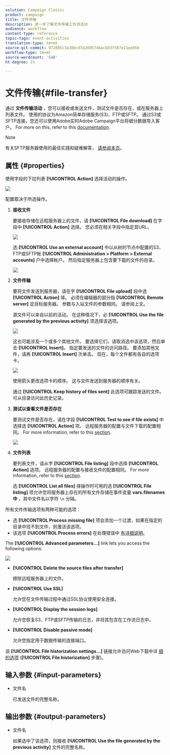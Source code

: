 ```yaml
---
solution: Campaign Classic
product: campaign
title: 文件传输
description: 进一步了解文件传输工作流活动
audience: workflow
content-type: reference
topic-tags: event-activities
translation-type: tm+mt
source-git-commit: 972885c3a38bcd3a260574bacbb3f507e11ae05b
workflow-type: tm+mt
source-wordcount: '540'
ht-degree: 1%

---
```



# 文件传输{#file-transfer}

通过 **文件传输活动** ，您可以接收或发送文件，测试文件是否存在，或在服务器上列表文件。 使用的协议为Amazon简单存储服务(S3)、FTP或SFTP。
通过S3或SFTP连接，您还可以使用Adobe实时Adobe Campaign平台将细分数据导入客户。 For more on this, refer to this [documentation](https://docs.adobe.com/content/help/en/experience-platform/rtcdp/destinations/destinations-cat/adobe-destinations/adobe-campaign-destination.html).

>[!NOTE]
>
>有关SFTP服务器使用的最佳实践和疑难解答， [请参阅本页](../../platform/using/sftp-server-usage.md)。

## 属性 {#properties}

使用字段的下拉列表 **[!UICONTROL Action]** 选择活动的操作。

![](assets/file_transfert_action.png)

配置取决于所选操作。

1. **接收文件**

   要接收存储在远程服务器上的文件，请 **[!UICONTROL File download]** 在字段中 **[!UICONTROL Action]** 选择。 您必须在相关字段中指定其URL。

   ![](assets/file_transfert_edit.png)

   选 **[!UICONTROL Use an external account]** 中以从树的节点中配置的S3、FTP或SFTP帐 **[!UICONTROL Administration > Platform > External accounts]** 户中选择帐户。 然后指定服务器上包含要下载的文件的目录。

   ![](assets/file_transfert_edit_external.png)

1. **文件传输**

   要将文件发送到服务器，请在字 **[!UICONTROL File upload]** 段中选 **[!UICONTROL Action]** 择。 必须在编辑器的部分指 **[!UICONTROL Remote server]** 定目标服务器。 参数与入站文件的参数相同。 请参阅上文。

   源文件可以来自以前的活动。 在这种情况下，必 **[!UICONTROL Use the file generated by the previous activity]** 须选择该选项。

   ![](assets/file_transfert_edit_send.png)

   这也可能涉及一个或多个其他文件。 要选择它们，请取消选中该选项，然后单击 **[!UICONTROL Insert]**。 指定要发送的文件的访问路径。 要添加其他文件，请再 **[!UICONTROL Insert]** 次单击。 现在，每个文件都有各自的选项卡。

   ![](assets/file_transfert_source.png)

   使用箭头更改选项卡的顺序。 这与文件发送到服务器的顺序有关。

   通过 **[!UICONTROL Keep history of files sent]** 此选项可跟踪发送的文件。 可从目录访问此历史记录。

1. **测试以查看文件是否存在**

   要测试文件是否存在，请在字段 **[!UICONTROL Test to see if file exists]** 中选择选 **[!UICONTROL Action]** 项。 远程服务器的配置与文件下载的配置相同。 For more information, refer to this [section](#properties).

   ![](assets/file_transfert_edit_test.png)

1. **文件列表**

   要列表文件，请从字 **[!UICONTROL File listing]** 段中选择 **[!UICONTROL Action]** 选项。 远程服务器的配置与接收文件的配置相同。 For more information, refer to this [section](#properties).

   选 **[!UICONTROL List all files]** 择操作时可用的选 **[!UICONTROL File listing]** 项允许您将服务器上存在的所有文件存储在事件变量 **vars.filenames中** ，其中文件名以字符 `\n` 分隔。

所有文件传输选项有两种可能的选项：

* 选 **[!UICONTROL Process missing file]** 项会添加一个过渡，如果在指定的目录中找不到文件，则激活该选项。
* 该选项 **[!UICONTROL Process errors]** 在处理错误中 [有详细说明](../../workflow/using/monitoring-workflow-execution.md#processing-errors)。

The **[!UICONTROL Advanced parameters...]** link lets you access the following options:

![](assets/file_transfert_advanced.png)

* **[!UICONTROL Delete the source files after transfer]**

   擦除远程服务器上的文件。

* **[!UICONTROL Use SSL]**

   允许您在文件传输过程中通过SSL协议使用安全连接。

* **[!UICONTROL Display the session logs]**

   允许您恢复S3、FTP或SFTP传输的日志，并将其包含在工作流日志中。

* **[!UICONTROL Disable passive mode]**

   允许您指定用于数据传输的连接端口。

该 **[!UICONTROL File historization settings...]** 链接允许访问Web下载中详 [细的选项](../../workflow/using/web-download.md) (**[!UICONTROL File historization]** 步骤)。

## 输入参数 {#input-parameters}

* 文件名

   已发送文件的完整名称。

## 输出参数 {#output-parameters}

* 文件名

   如果选中了该选项，则接收 **[!UICONTROL Use the file generated by the previous activity]** 文件的完整名称。
